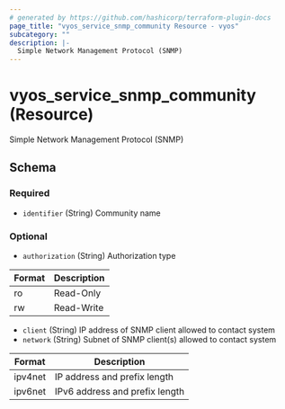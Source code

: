 ```yaml
---
# generated by https://github.com/hashicorp/terraform-plugin-docs
page_title: "vyos_service_snmp_community Resource - vyos"
subcategory: ""
description: |-
  Simple Network Management Protocol (SNMP)
---
```


# vyos_service_snmp_community (Resource)

Simple Network Management Protocol (SNMP)



<!-- schema generated by tfplugindocs -->
## Schema

### Required

- `identifier` (String) Community name

### Optional

- `authorization` (String) Authorization type

|  Format  |  Description  |
|----------|---------------|
|  ro  |  Read-Only  |
|  rw  |  Read-Write  |
- `client` (String) IP address of SNMP client allowed to contact system
- `network` (String) Subnet of SNMP client(s) allowed to contact system

|  Format  |  Description  |
|----------|---------------|
|  ipv4net  |  IP address and prefix length  |
|  ipv6net  |  IPv6 address and prefix length  |
